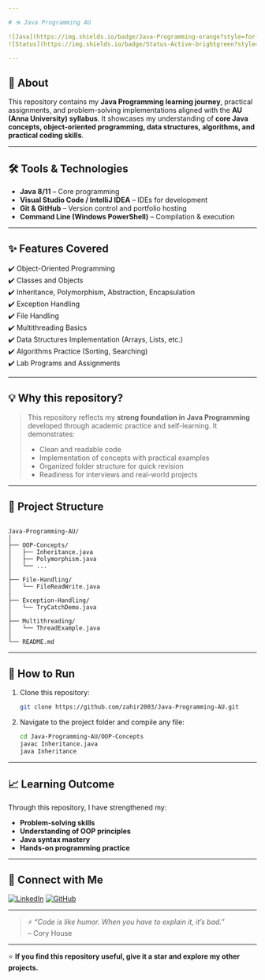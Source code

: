 ```yaml
---

# ☕ Java Programming AU

![Java](https://img.shields.io/badge/Java-Programming-orange?style=for-the-badge&logo=java)
![Status](https://img.shields.io/badge/Status-Active-brightgreen?style=for-the-badge)

---
```


## 📌 **About**

This repository contains my **Java Programming learning journey**, practical assignments, and problem-solving implementations aligned with the **AU (Anna University) syllabus**. It showcases my understanding of **core Java concepts, object-oriented programming, data structures, algorithms, and practical coding skills**.

---

## 🛠️ **Tools & Technologies**

- **Java 8/11** – Core programming
- **Visual Studio Code / IntelliJ IDEA** – IDEs for development
- **Git & GitHub** – Version control and portfolio hosting
- **Command Line (Windows PowerShell)** – Compilation & execution

---

## ✨ **Features Covered**

✔️ Object-Oriented Programming  
✔️ Classes and Objects  
✔️ Inheritance, Polymorphism, Abstraction, Encapsulation  
✔️ Exception Handling  
✔️ File Handling  
✔️ Multithreading Basics  
✔️ Data Structures Implementation (Arrays, Lists, etc.)  
✔️ Algorithms Practice (Sorting, Searching)  
✔️ Lab Programs and Assignments

---

## 💡 **Why this repository?**

> This repository reflects my **strong foundation in Java Programming** developed through academic practice and self-learning. It demonstrates:
>
> - Clean and readable code  
> - Implementation of concepts with practical examples  
> - Organized folder structure for quick revision  
> - Readiness for interviews and real-world projects

---

## 📂 **Project Structure**

```

Java-Programming-AU/
│
├── OOP-Concepts/
│   ├── Inheritance.java
│   ├── Polymorphism.java
│   └── ...
│
├── File-Handling/
│   └── FileReadWrite.java
│
├── Exception-Handling/
│   └── TryCatchDemo.java
│
├── Multithreading/
│   └── ThreadExample.java
│
└── README.md

````

---

## 🚀 **How to Run**

1. Clone this repository:
    ```bash
    git clone https://github.com/zahir2003/Java-Programming-AU.git
    ```
2. Navigate to the project folder and compile any file:
    ```bash
    cd Java-Programming-AU/OOP-Concepts
    javac Inheritance.java
    java Inheritance
    ```

---

## 📈 **Learning Outcome**

Through this repository, I have strengthened my:

- **Problem-solving skills**
- **Understanding of OOP principles**
- **Java syntax mastery**
- **Hands-on programming practice**

---

## 🤝 **Connect with Me**

[![LinkedIn](https://img.shields.io/badge/LinkedIn-blue?style=for-the-badge&logo=linkedin)](www.linkedin.com/in/sk-mahiduzzaman)
[![GitHub](https://img.shields.io/badge/GitHub-Profile-black?style=for-the-badge&logo=github)](https://github.com/zahir2003)

---

> ⚡ *“Code is like humor. When you have to explain it, it’s bad.”*  
> – Cory House

---

⭐ **If you find this repository useful, give it a star and explore my other projects.**

````



